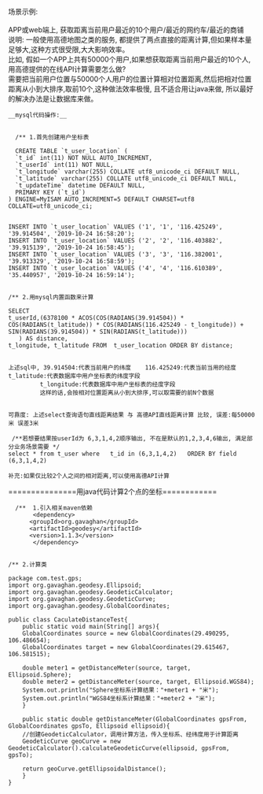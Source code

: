 场景示例: <br>
          <br>
    APP或web端上, 获取距离当前用户最近的10个用户/最近的网约车/最近的商铺<br>
    说明: 一般使用高德地图之类的服务, 都提供了两点直接的距离计算,但如果样本量足够大,这种方式很受限,大大影响效率。<br>
    比如, 假如一个APP上共有50000个用户,如果想获取距离当前用户最近的10个人,用高德提供的在线API计算需要怎么做? <br>
    需要把当前用户位置与50000个人用户的位置计算相对位置距离,然后把相对位置距离从小到大排序,取前10个,这种做法效率极慢,
    且不适合用让java来做, 所以最好的解决办法是让数据库来做。<br>
    
    __mysql代码操作:__
    
    
      /** 1.首先创建用户坐标表
      
      CREATE TABLE `t_user_location` (
      `t_id` int(11) NOT NULL AUTO_INCREMENT,
      `t_userId` int(11) NOT NULL,
      `t_longitude` varchar(255) COLLATE utf8_unicode_ci DEFAULT NULL,
      `t_latitude` varchar(255) COLLATE utf8_unicode_ci DEFAULT NULL,
      `t_updateTime` datetime DEFAULT NULL,
      PRIMARY KEY (`t_id`)
    ) ENGINE=MyISAM AUTO_INCREMENT=5 DEFAULT CHARSET=utf8 COLLATE=utf8_unicode_ci;


    INSERT INTO `t_user_location` VALUES ('1', '1', '116.425249', '39.914504', '2019-10-24 16:58:20');
    INSERT INTO `t_user_location` VALUES ('2', '2', '116.403882', '39.915139', '2019-10-24 16:58:45');
    INSERT INTO `t_user_location` VALUES ('3', '3', '116.382001', '39.913329', '2019-10-24 16:58:59');
    INSERT INTO `t_user_location` VALUES ('4', '4', '116.610389', '35.440957', '2019-10-24 16:59:14');


    /** 2.用mysql内置函数来计算
    
    SELECT 
    t_userId,(6378100 * ACOS(COS(RADIANS(39.914504)) * COS(RADIANS(t_latitude)) * COS(RADIANS(116.425249 - t_longitude)) + SIN(RADIANS(39.914504)) * SIN(RADIANS(t_latitude)))
	   ) AS distance,
    t_longitude, t_latitude FROM  t_user_location ORDER BY distance; 
    
    
    上述sql中, 39.914504:代表当前用户的纬度    116.425249:代表当前当用的经度   t_latitude:代表数据库中用户坐标表的纬度字段 
             t_longitude:代表数据库中用户坐标表的经度字段 
             这样的话,会按相对位置距离从小到大排序,可以取需要的前N个数据
             
             
    可靠度: 上述select查询语句直线距离结果 与 高德API直线距离计算 比较, 误差:每50000米 误差3米   
      
     /**若想要结果按userId为 6,3,1,4,2顺序输出, 不在是默认的1,2,3,4,6输出, 满足部分业务场景需要 */ 
    select * from t_user where   t_id in (6,3,1,4,2)   ORDER BY field (6,3,1,4,2) 
             
    补充:如果仅比较2个人之间的相对距离,可以使用高德API计算
    






===============用java代码计算2个点的坐标============

	  /**  1.引入相关maven依赖 
	       <dependency>
		  <groupId>org.gavaghan</groupId>
		  <artifactId>geodesy</artifactId>
		  <version>1.1.3</version>
	       </dependency>


	/** 2.计算类
	
	package com.test.gps;
	import org.gavaghan.geodesy.Ellipsoid;
	import org.gavaghan.geodesy.GeodeticCalculator;
	import org.gavaghan.geodesy.GeodeticCurve;
	import org.gavaghan.geodesy.GlobalCoordinates;

	public class CaculateDistanceTest{
	    public static void main(String[] args){
		GlobalCoordinates source = new GlobalCoordinates(29.490295, 106.486654);
		GlobalCoordinates target = new GlobalCoordinates(29.615467, 106.581515);

		double meter1 = getDistanceMeter(source, target, Ellipsoid.Sphere);
		double meter2 = getDistanceMeter(source, target, Ellipsoid.WGS84);
		System.out.println("Sphere坐标系计算结果："+meter1 + "米");
		System.out.println("WGS84坐标系计算结果："+meter2 + "米");
	    }

	    public static double getDistanceMeter(GlobalCoordinates gpsFrom, GlobalCoordinates gpsTo, Ellipsoid ellipsoid){
		//创建GeodeticCalculator，调用计算方法，传入坐标系、经纬度用于计算距离
		GeodeticCurve geoCurve = new GeodeticCalculator().calculateGeodeticCurve(ellipsoid, gpsFrom, gpsTo);

		return geoCurve.getEllipsoidalDistance();
	    }
	}


    
